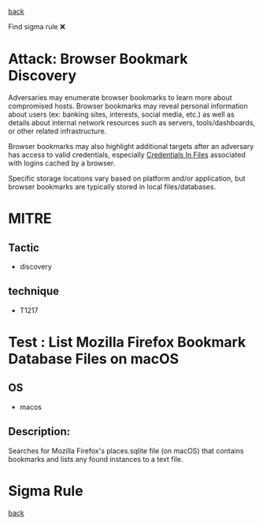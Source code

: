 
[back](../index.md)

Find sigma rule :x: 

# Attack: Browser Bookmark Discovery 

Adversaries may enumerate browser bookmarks to learn more about compromised hosts. Browser bookmarks may reveal personal information about users (ex: banking sites, interests, social media, etc.) as well as details about internal network resources such as servers, tools/dashboards, or other related infrastructure.

Browser bookmarks may also highlight additional targets after an adversary has access to valid credentials, especially [Credentials In Files](https://attack.mitre.org/techniques/T1552/001) associated with logins cached by a browser.

Specific storage locations vary based on platform and/or application, but browser bookmarks are typically stored in local files/databases.

# MITRE
## Tactic
  - discovery


## technique
  - T1217


# Test : List Mozilla Firefox Bookmark Database Files on macOS
## OS
  - macos


## Description:
Searches for Mozilla Firefox's places.sqlite file (on macOS) that contains bookmarks and lists any found instances to a text file.


# Sigma Rule


[back](../index.md)
